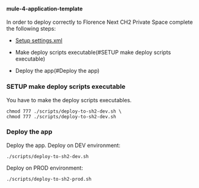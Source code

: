 #### mule-4-application-template

In order to deploy correctly to Florence Next CH2 Private Space complete the following steps:

- [Setup settings.xml](setup-settings.md)

- Make deploy scripts executable(#SETUP make deploy scripts executable)

- Deploy the app(#Deploy the app)

### SETUP make deploy scripts executable

You have to make the deploy scripts executables.

```shell
chmod 777 ./scripts/deploy-to-sh2-dev.sh \
chmod 777 ./scripts/deploy-to-sh2-dev.sh
```

### Deploy the app
Deploy the app.
Deploy on DEV environment:

```shell
./scripts/deploy-to-sh2-dev.sh
```

Deploy on PROD environment:

```shell
./scripts/deploy-to-sh2-prod.sh
```